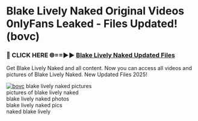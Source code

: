 # Blake Lively Naked Original Videos 0nlyFans Leaked - Files Updated! (bovc)

<h3>🔴 CLICK HERE 🌐==►► <a href="https://tinyurl.com/yckcrads" rel="nofollow">Blake Lively Naked Updated Files</a></h3>

Get Blake Lively Naked and all content. Now you can access all videos and pictures of Blake Lively Naked. New Updated Files 2025!

[![bovc](https://i.imgur.com/hpKpOFt.gif)](https://tinyurl.com/yckcrads)
blake lively naked pictures<br>
pictures of blake lively naked<br>
blake lively naked photos<br>
blake lively naked pics<br>
naked blake lively